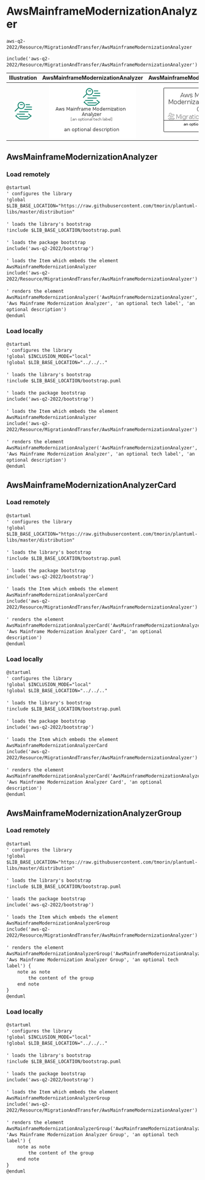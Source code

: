 # AwsMainframeModernizationAnalyzer


```text
aws-q2-2022/Resource/MigrationAndTransfer/AwsMainframeModernizationAnalyzer
```

```text
include('aws-q2-2022/Resource/MigrationAndTransfer/AwsMainframeModernizationAnalyzer')
```



| Illustration | AwsMainframeModernizationAnalyzer | AwsMainframeModernizationAnalyzerCard | AwsMainframeModernizationAnalyzerGroup |
| :---: | :---: | :---: | :---: |
| ![illustration for Illustration](../../../aws-q2-2022/Resource/MigrationAndTransfer/AwsMainframeModernizationAnalyzer.png) | ![illustration for AwsMainframeModernizationAnalyzer](../../../aws-q2-2022/Resource/MigrationAndTransfer/AwsMainframeModernizationAnalyzer.Local.png) | ![illustration for AwsMainframeModernizationAnalyzerCard](../../../aws-q2-2022/Resource/MigrationAndTransfer/AwsMainframeModernizationAnalyzerCard.Local.png) | ![illustration for AwsMainframeModernizationAnalyzerGroup](../../../aws-q2-2022/Resource/MigrationAndTransfer/AwsMainframeModernizationAnalyzerGroup.Local.png) |




## AwsMainframeModernizationAnalyzer

### Load remotely
```plantuml
@startuml
' configures the library
!global $LIB_BASE_LOCATION="https://raw.githubusercontent.com/tmorin/plantuml-libs/master/distribution"

' loads the library's bootstrap
!include $LIB_BASE_LOCATION/bootstrap.puml

' loads the package bootstrap
include('aws-q2-2022/bootstrap')

' loads the Item which embeds the element AwsMainframeModernizationAnalyzer
include('aws-q2-2022/Resource/MigrationAndTransfer/AwsMainframeModernizationAnalyzer')

' renders the element
AwsMainframeModernizationAnalyzer('AwsMainframeModernizationAnalyzer', 'Aws Mainframe Modernization Analyzer', 'an optional tech label', 'an optional description')
@enduml
```

### Load locally
```plantuml
@startuml
' configures the library
!global $INCLUSION_MODE="local"
!global $LIB_BASE_LOCATION="../../.."

' loads the library's bootstrap
!include $LIB_BASE_LOCATION/bootstrap.puml

' loads the package bootstrap
include('aws-q2-2022/bootstrap')

' loads the Item which embeds the element AwsMainframeModernizationAnalyzer
include('aws-q2-2022/Resource/MigrationAndTransfer/AwsMainframeModernizationAnalyzer')

' renders the element
AwsMainframeModernizationAnalyzer('AwsMainframeModernizationAnalyzer', 'Aws Mainframe Modernization Analyzer', 'an optional tech label', 'an optional description')
@enduml
```

## AwsMainframeModernizationAnalyzerCard

### Load remotely
```plantuml
@startuml
' configures the library
!global $LIB_BASE_LOCATION="https://raw.githubusercontent.com/tmorin/plantuml-libs/master/distribution"

' loads the library's bootstrap
!include $LIB_BASE_LOCATION/bootstrap.puml

' loads the package bootstrap
include('aws-q2-2022/bootstrap')

' loads the Item which embeds the element AwsMainframeModernizationAnalyzerCard
include('aws-q2-2022/Resource/MigrationAndTransfer/AwsMainframeModernizationAnalyzer')

' renders the element
AwsMainframeModernizationAnalyzerCard('AwsMainframeModernizationAnalyzerCard', 'Aws Mainframe Modernization Analyzer Card', 'an optional description')
@enduml
```

### Load locally
```plantuml
@startuml
' configures the library
!global $INCLUSION_MODE="local"
!global $LIB_BASE_LOCATION="../../.."

' loads the library's bootstrap
!include $LIB_BASE_LOCATION/bootstrap.puml

' loads the package bootstrap
include('aws-q2-2022/bootstrap')

' loads the Item which embeds the element AwsMainframeModernizationAnalyzerCard
include('aws-q2-2022/Resource/MigrationAndTransfer/AwsMainframeModernizationAnalyzer')

' renders the element
AwsMainframeModernizationAnalyzerCard('AwsMainframeModernizationAnalyzerCard', 'Aws Mainframe Modernization Analyzer Card', 'an optional description')
@enduml
```

## AwsMainframeModernizationAnalyzerGroup

### Load remotely
```plantuml
@startuml
' configures the library
!global $LIB_BASE_LOCATION="https://raw.githubusercontent.com/tmorin/plantuml-libs/master/distribution"

' loads the library's bootstrap
!include $LIB_BASE_LOCATION/bootstrap.puml

' loads the package bootstrap
include('aws-q2-2022/bootstrap')

' loads the Item which embeds the element AwsMainframeModernizationAnalyzerGroup
include('aws-q2-2022/Resource/MigrationAndTransfer/AwsMainframeModernizationAnalyzer')

' renders the element
AwsMainframeModernizationAnalyzerGroup('AwsMainframeModernizationAnalyzerGroup', 'Aws Mainframe Modernization Analyzer Group', 'an optional tech label') {
    note as note
        the content of the group
    end note
}
@enduml
```

### Load locally
```plantuml
@startuml
' configures the library
!global $INCLUSION_MODE="local"
!global $LIB_BASE_LOCATION="../../.."

' loads the library's bootstrap
!include $LIB_BASE_LOCATION/bootstrap.puml

' loads the package bootstrap
include('aws-q2-2022/bootstrap')

' loads the Item which embeds the element AwsMainframeModernizationAnalyzerGroup
include('aws-q2-2022/Resource/MigrationAndTransfer/AwsMainframeModernizationAnalyzer')

' renders the element
AwsMainframeModernizationAnalyzerGroup('AwsMainframeModernizationAnalyzerGroup', 'Aws Mainframe Modernization Analyzer Group', 'an optional tech label') {
    note as note
        the content of the group
    end note
}
@enduml
```

